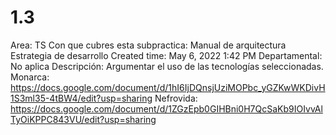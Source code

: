 # 1.3

Area: TS
Con que cubres esta subpractica: Manual de arquitectura
Estrategia de desarrollo
Created time: May 6, 2022 1:42 PM
Departamental: No aplica
Descripción: Argumentar el uso de las tecnologías seleccionadas.
Monarca: https://docs.google.com/document/d/1hI6IjDQnsjUziMOPbc_yGZKwWKDivH1S3ml35-4tBW4/edit?usp=sharing
Nefrovida: https://docs.google.com/document/d/1ZGzEpb0GIHBni0H7QcSaKb9IOIvvAlTyOiKPPC843VU/edit?usp=sharing